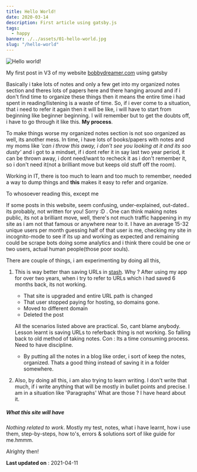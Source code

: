```yaml
---
title: Hello World!
date: 2020-03-14
description: First article using gatsby.js
tags:
  - happy
banner: ./../assets/01-hello-world.jpg
slug: "/hello-world"
---
```

![Hello world!](assets/01-hello-world.jpg)

My first post in V3 of my website [bobbydreamer.com](http://www.bobbydreamer.com) using gatsby

Basically i take lots of notes and only a few get into my organized notes section and theres lots of papers here and there hanging around and if i don't find time to organize these things then it means the entire time i had spent in reading/listening is a waste of time. So, if i ever come to a situation, that i need to refer it again then it will be like, i will have to start from beginning like beginner beginning. I will remember but to get the doubts off, i have to go through it like this. **My process**. 

To make things worse my organized notes section is not soo organized as well, its another mess. In time, i have lots of books/papers with notes and my moms like *'can i throw this away, i don't see you looking at it and its soo dusty'* and i got to a mindset, if i dont refer it in say last two year period, it can be thrown away, i dont need/want to recheck it as i don't remember it, so i don't need it(not a brilliant move but keeps old stuff off the room).

Working in IT, there is too much to learn and too much to remember, needed a way to dump things and **this** makes it easy to refer and organize.

To whosoever reading this, except me

If some posts in this website, seem confusing, under-explained, out-dated.. its probably, not written for you! Sorry :D . One can think making notes public, its not a brilliant move, well, there's not much traffic happening in my site as i am not that famous or anywhere near to it. I have an average 15-32 unique users per month guessing half of that user is me, checking my site in incognito-mode to see if its up and working as expected and remaining could be scrape bots doing some analytics and i think there could be one or two users, actual human people(those poor souls). 

There are couple of things, i am experimenting by doing all this,     

1. This is way better than saving URLs in [stash](https://www.stash.bobbydreamer.com). Why ? After using my app for over two years, when i try to refer to URLs which i had saved 6 months back, its not working. 

    * That site is upgraded and entire URL path is changed 
    * That user stopped paying for hosting, so domains gone.
    * Moved to different domain 
    * Deleted the post

    All the scenarios listed above are practical. So, cant blame anybody. Lesson learnt is saving URLs to referback thing is not working. So falling back to old method of taking notes. 
    Con : Its a time consuming process. Need to have discipline.

    * By putting all the notes in a blog like order, i sort of keep the notes, organized. Thats a good thing instead of saving it in a folder somewhere. 

2. Also, by doing all this, i am also trying to learn writing. I don't write that much, if i write anything that will be mostly in bullet points and precise. I am in a situation like 'Paragraphs' What are those ? I have heard about it. 

##### What this site will have

*Nothing related to work*. Mostly my test, notes, what i have learnt, how i use them, step-by-steps, how to's, errors & solutions sort of like guide for me.hmmm. 

Alrighty then!

**Last updated on** : 2021-04-11